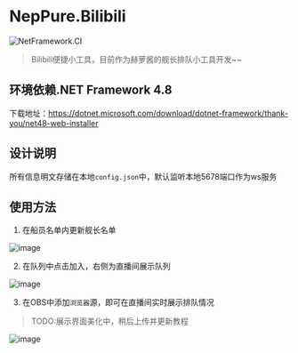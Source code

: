 # NepPure.Bilibili
![NetFramework.CI](https://github.com/NepPure/NepPure.Bilibili/workflows/NetFramework.CI/badge.svg)

> Bilibili便捷小工具，目前作为赫萝酱的舰长排队小工具开发~~

## 环境依赖.NET Framework 4.8
下载地址：https://dotnet.microsoft.com/download/dotnet-framework/thank-you/net48-web-installer

## 设计说明
所有信息明文存储在本地`config.json`中，默认监听本地5678端口作为ws服务

## 使用方法
1. 在船员名单内更新舰长名单

![image](https://user-images.githubusercontent.com/12379907/76145448-7ae66f00-60c4-11ea-9289-19a3bd3719d2.png)

2. 在队列中点击加入，右侧为直播间展示队列

![image](https://user-images.githubusercontent.com/12379907/76145476-a79a8680-60c4-11ea-961d-e6471382b064.png)

3. 在OBS中添加`浏览器`源，即可在直播间实时展示排队情况
>TODO:展示界面美化中，稍后上传并更新教程

![image](https://user-images.githubusercontent.com/12379907/76145547-3effd980-60c5-11ea-952d-bf890c0678f8.png)
